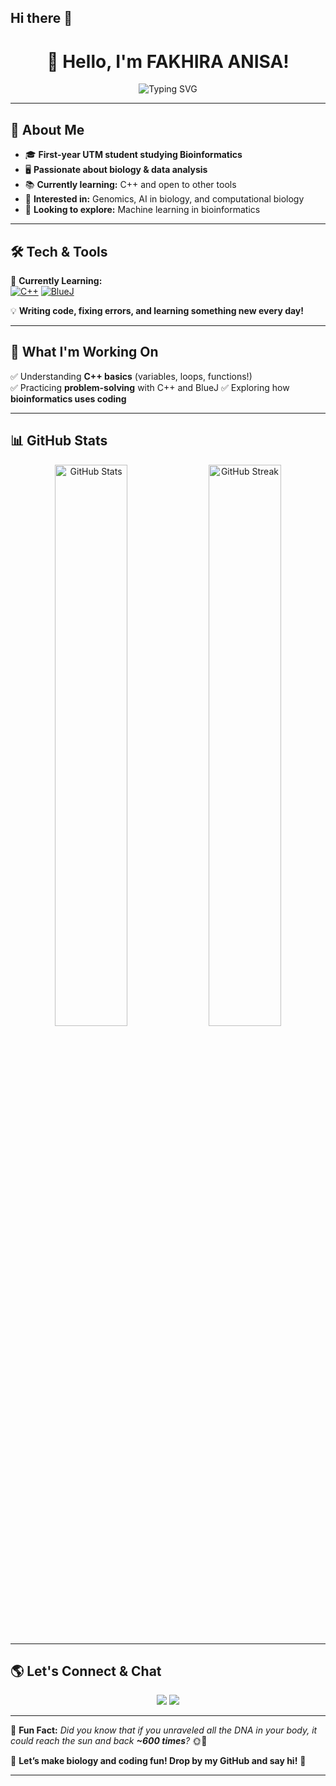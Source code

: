 ## Hi there 🎉
<h1 align="center">👋 Hello, I'm FAKHIRA ANISA!</h1>

<p align="center">
  <img src="https://readme-typing-svg.herokuapp.com?font=Montserrat&size=22&color=00A86B&center=true&vCenter=true&lines=Bioinformatics+Student;Data+Science+Enthusiast;Still+Learning;" alt="Typing SVG">
</p>

---

## 🧬 About Me  
- 🎓 **First-year UTM student studying Bioinformatics**  
- 🖥️ **Passionate about biology & data analysis**  
- 📚 **Currently learning:** C++ and open to other tools 
- 🧪 **Interested in:** Genomics, AI in biology, and computational biology  
- 🌱 **Looking to explore:** Machine learning in bioinformatics  

---

## 🛠️ Tech & Tools  

📌 **Currently Learning:**  
[![C++](https://img.shields.io/badge/C%2B%2B-00599C?style=for-the-badge&logo=c%2B%2B&logoColor=white)](https://isocpp.org/)  [![BlueJ](https://img.shields.io/badge/BlueJ-0033A0?style=for-the-badge&logo=BlueJ&logoColor=white)](https://www.bluej.org/)



💡 **Writing code, fixing errors, and learning something new every day!**  

---

## 🎯 What I'm Working On  
✅ Understanding **C++ basics** (variables, loops, functions!)  
✅ Practicing **problem-solving** with C++ and BlueJ
✅ Exploring how **bioinformatics uses coding**  

---

## 📊 GitHub Stats  

<p align="center">
  <img src="https://github-readme-stats.vercel.app/api?username=khiraanisa&show_icons=true&theme=tokyonight" alt="GitHub Stats" width="48%">
  <img src="https://github-readme-streak-stats.herokuapp.com/?user=khiraanisa&theme=tokyonight" alt="GitHub Streak" width="48%">
</p>

---

## 🌎 Let's Connect & Chat  

<p align="center">
  <a href="https://www.linkedin.com/in/fakhira-anisa-184688350/"><img src="https://img.shields.io/badge/LinkedIn-0077B5?style=for-the-badge&logo=linkedin"></a>
  <a href="mailto:fakhiraanisa@graduate.utm.my"><img src="https://img.shields.io/badge/Email-red?style=for-the-badge&logo=gmail"></a>
</p>

---

💬 **Fun Fact:** _Did you know that if you unraveled all the DNA in your body, it could reach the sun and back **~600 times**?_ 🌞🧬  

🚀 **Let’s make biology and coding fun! Drop by my GitHub and say hi!** 🎉

---
 

